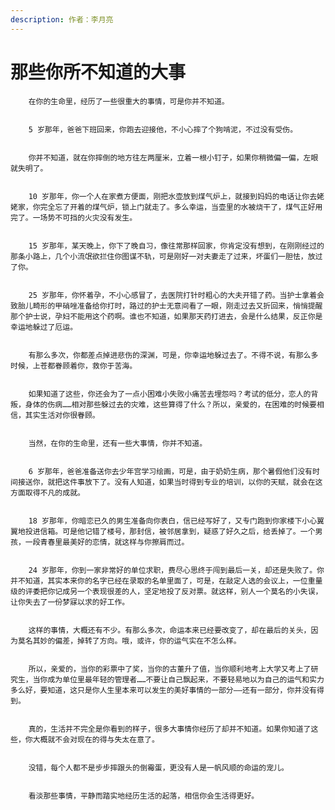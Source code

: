 ```yaml
---
description: 作者：李月亮
---
```


# 那些你所不知道的大事

        在你的生命里，经历了一些很重大的事情，可是你并不知道。

        5 岁那年，爸爸下班回来，你跑去迎接他，不小心摔了个狗啃泥，不过没有受伤。

        你并不知道，就在你摔倒的地方往左两厘米，立着一根小钉子，如果你稍微偏一偏，左眼就失明了。

        10 岁那年，你一个人在家煮方便面，刚把水壶放到煤气炉上，就接到妈妈的电话让你去姥姥家，你完全忘了开着的煤气炉，锁上门就走了。多么幸运，当壶里的水被烧干了，煤气正好用完了。一场势不可挡的火灾没有发生。

        15 岁那年，某天晚上，你下了晚自习，像往常那样回家，你肯定没有想到，在刚刚经过的那条小路上，几个小流氓欲拦住你图谋不轨，可是刚好一对夫妻走了过来，坏蛋们一胆怯，放过了你。

        25 岁那年，你怀着孕，不小心感冒了，去医院打针时粗心的大夫开错了药。当护士拿着会致胎儿畸形的甲硝唑准备给你打时，路过的护士无意间看了一眼，刚走过去又折回来，悄悄提醒那个护士说，孕妇不能用这个药啊。谁也不知道，如果那天药打进去，会是什么结果，反正你是幸运地躲过了厄运。

        有那么多次，你都差点掉进悲伤的深渊，可是，你幸运地躲过去了。不得不说，有那么多时候，上苍都眷顾着你，救你于苦海。

        如果知道了这些，你还会为了一点小困难小失败小痛苦去埋怨吗？考试的低分，恋人的背叛，身体的伤病……相对那些躲过去的灾难，这些算得了什么？所以，亲爱的，在困难的时候要相信，其实生活对你很眷顾。

        当然，在你的生命里，还有一些大事情，你并不知道。

        6 岁那年，爸爸准备送你去少年宫学习绘画，可是，由于奶奶生病，那个暑假他们没有时间接送你，就把这件事放下了。没有人知道，如果当时得到专业的培训，以你的天赋，就会在这方面取得不凡的成就。

        18 岁那年，你暗恋已久的男生准备向你表白，信已经写好了，又专门跑到你家楼下小心翼翼地投进信箱。可是他记错了楼号，那封信，被邻居拿到，疑惑了好久之后，给丢掉了。一个男孩，一段青春里最美好的恋情，就这样与你擦肩而过。

        24 岁那年，你到一家非常好的单位求职，费尽心思终于闯到最后一关，却还是失败了。你并不知道，其实本来你的名字已经在录取的名单里面了，可是，在敲定人选的会议上，一位重量级的评委把你记成另一个表现很差的人，坚定地投了反对票。就这样，别人一个莫名的小失误，让你失去了一份梦寐以求的好工作。

        这样的事情，大概还有不少。有那么多次，命运本来已经要改变了，却在最后的关头，因为莫名其妙的偏差，掉转了方向。哦，或许，你的运气实在不怎么样。

        所以，亲爱的，当你的彩票中了奖，当你的古董升了值，当你顺利地考上大学又考上了研究生，当你成为单位里最年轻的管理者……不要让自己飘起来，不要轻易地以为自己的运气和实力多么好，要知道，这只是你人生里本来可以发生的美好事情的一部分——还有一部分，你并没有得到。

        真的，生活并不完全是你看到的样子，很多大事情你经历了却并不知道。如果你知道了这些，你大概就不会对现在的得与失太在意了。

        没错，每个人都不是步步摔跟头的倒霉蛋，更没有人是一帆风顺的命运的宠儿。

        看淡那些事情，平静而踏实地经历生活的起落，相信你会生活得更好。



